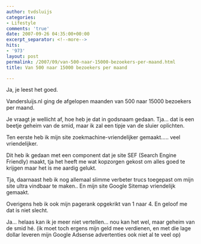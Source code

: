 ```yaml
---
author: tvdsluijs
categories:
- Lifestyle
comments: 'true'
date: 2007-09-26 04:35:00+00:00
excerpt_separator: <!--more-->
hits:
- '973'
layout: post
permalink: /2007/09/van-500-naar-15000-bezoekers-per-maand.html
title: Van 500 naar 15000 bezoekers per maand

---
```

Ja, je leest het goed. 

Vandersluijs.nl ging de afgelopen maanden van 500 naar 15000 bezoekers per maand. 

Je vraagt je wellicht af, hoe heb je dat in godsnaam gedaan. Tja… dat is een beetje geheim van de smid, maar ik zal een tipje van de sluier oplichten.

Ten eerste heb ik mijn site zoekmachine-vriendelijker gemaakt….. veel vriendelijker. 

Dit heb ik gedaan met een component dat je site SEF (Search Engine Friendly) maakt, tja het heeft me wat kopzorgen gekost om alles goed te krijgen maar het is me aardig gelukt.

Tja, daarnaast heb ik nog allemaal slimme verbeter trucs toegepast om mijn site ultra vindbaar te maken.. En mijn site Google Sitemap vriendelijk gemaakt.

Overigens heb ik ook mijn pagerank opgekrikt van 1 naar 4. En geloof me dat is niet slecht.

Ja… helaas kan ik je meer niet vertellen… nou kan het wel, maar geheim van de smid hé. (ik moet toch ergens mijn geld mee verdienen, en met die lage dollar leveren mijn Google Adsense advertenties ook niet al te veel op)